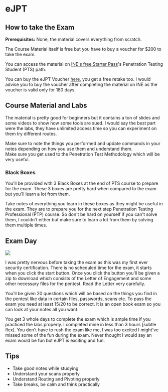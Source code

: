 # eJPT

## How to take the Exam

**Prerequisites:** None, the material covers everything from scratch.

The Course Material itself is free but you have to buy a voucher for $200 to take the exam.

You can access the material on [INE's free Starter Pass](https://checkout.ine.com/starter-pass)'s Penetration Testing Student \(PTS\) path. 

You can buy the eJPT Voucher [here](https://elearnsecurity.com/product/ejpt-certification/), you get a free retake too. I would advise you to buy the voucher after completing the material on INE as the voucher is valid only for 180 days.

## Course Material and Labs

The material is pretty good for beginners but it contains a ton of slides and some videos to show how some tools are sued. I would say the best part were the labs, they have unlimited access time so you can experiment on them try different routes.

Make sure to note the things you performed and update commands in your notes depending on how you use them and understand them.  
Make sure you get used to the Penetration Test Methodology which will be very useful.

### Black Boxes

You'll be provided with 3 Black Boxes at the end of PTS course to prepare for the exam. These 3 boxes are pretty hard when compared to the exam but you'll learn a lot from them.

Take notes of everything you learn in these boxes as they might be useful in the exam. They are to prepare you for the next step Penetration Testing Professional \(PTP\) course. So don't be hard on yourself if you can't solve them, I couldn't either but make sure to learn a lot from them by solving them multiple times.

## Exam Day

![](../.gitbook/assets/tenor.gif)

I was pretty nervous before taking the exam as this was my first ever security certification. There is no scheduled time for the exam, it starts when you click the start button. Once you click the button you'll be given a zip to download which consists of the Letter of Engagement and some other necessary files for the pentest. Read the Letter very carefully.

You'll be given 20 questions which will be based on the things you find in the pentest like data in certain files, passwords, scans etc. To pass the exam you need at least 15/20 to be correct. It is an open book exam so you can look at your notes all you want.

You get 3 whole days to complete the exam which is ample time if you practiced the labs properly. I completed mine in less than 3 hours \[subtle flex\]. You don't have to rush the exam like me, I was too excited I might've missed some of the fun during the exam. Never thought I would say an exam would be fun but eJPT is exciting and fun.

## Tips

* Take good notes while studying
* Understand your scans properly 
* Understand Routing and Pivoting properly
* Take breaks, be calm and think practically



